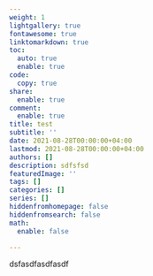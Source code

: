 ```yaml
---
weight: 1
lightgallery: true
fontawesome: true
linktomarkdown: true
toc:
  auto: true
  enable: true
code:
  copy: true
share:
  enable: true
comment:
  enable: true
title: test
subtitle: ''
date: 2021-08-28T00:00:00+04:00
lastmod: 2021-08-28T00:00:00+04:00
authors: []
description: sdfsfsd
featuredImage: ''
tags: []
categories: []
series: []
hiddenfromhomepage: false
hiddenfromsearch: false
math:
  enable: false

---
```

dsfasdfasdfasdf